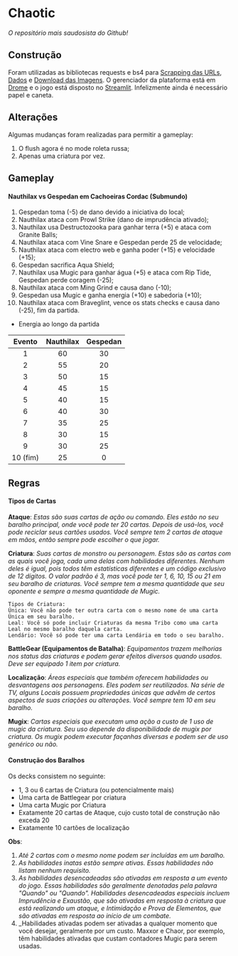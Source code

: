 # Chaotic

_O repositório mais saudosista do Github!_

## Construção

Foram utilizadas as bibliotecas requests e bs4 para [Scrapping das URLs](scrapping.py), [Dados](stats.py) e [Download das Imagens](images.py). O gerenciador da plataforma está em [Drome](drome.py) e o jogo está disposto no [Streamlit](app.py). Infelizmente ainda é necessário papel e caneta.

## Alterações

Algumas mudanças foram realizadas para permitir a gameplay:

1. O flush agora é no mode roleta russa;
2. Apenas uma criatura por vez.

## Gameplay

#### Nauthilax vs Gespedan em Cachoeiras Cordac (Submundo)

1. Gespedan toma (-5) de dano devido a iniciativa do local;
2. Nauthilax ataca com Prowl Strike (dano de imprudência ativado);
3. Nauthilax usa Destructozooka para ganhar terra (+5) e ataca com Granite Balls;
4. Nauthilax ataca com Vine Snare e Gespedan perde 25 de velocidade;
5. Nauthilax ataca com electro web e ganha poder (+15) e velocidade (+15);
6. Gespedan sacrifica Aqua Shield;
7. Nauthilax usa Mugic para ganhar água (+5) e ataca com Rip Tide, Gespedan perde coragem (-25);
8. Nauthilax ataca com Ming Grind e causa dano (-10);
9. Gespedan usa Mugic e ganha energia (+10) e sabedoria (+10);
10. Nauthilax ataca com Braveglint, vence os stats checks e causa dano (-25), fim da partida.

* Energia ao longo da partida

| Evento | Nauthilax | Gespedan |
|:------:|:---------:|:--------:|
| 1 | 60 | 30 |
| 2 | 55 | 20 |
| 3 | 50 | 15 |
| 4 | 45 | 15 |
| 5 | 40 | 15 |
| 6 | 40 | 30 |
| 7 | 35 | 25 |
| 8 | 30 | 15 |
| 9 | 30 | 25 | 
| 10 (fim) | 25 | 0 | 

## Regras

#### Tipos de Cartas

**Ataque**: _Estas são suas cartas de ação ou comando. Eles estão no seu baralho principal, onde você pode ter 20 cartas. Depois de usá-los, você pode reciclar seus cartões usados. Você sempre tem 2 cartas de ataque em mãos, então sempre pode escolher o que jogar._

**Criatura**: _Suas cartas de monstro ou personagem. Estas são as cartas com as quais você joga, cada uma delas com habilidades diferentes. Nenhum deles é igual, pois todos têm estatísticas diferentes e um código exclusivo de 12 dígitos. O valor padrão é 3, mas você pode ter 1, 6, 10, 15 ou 21 em seu baralho de criaturas. Você sempre tem a mesma quantidade que seu oponente e sempre a mesma quantidade de Mugic._

```
Tipos de Criatura: 
Única: Você não pode ter outra carta com o mesmo nome de uma carta Única em seu baralho.
Leal: Você só pode incluir Criaturas da mesma Tribo como uma carta Leal no mesmo baralho daquela carta.
Lendário: Você só pode ter uma carta Lendária em todo o seu baralho.
```

**BattleGear (Equipamentos de Batalha)**: _Equipamentos trazem melhorias nos status das criaturas e podem gerar efeitos diversos quando usados. Deve ser equipado 1 item por criatura._

**Localização**: _Áreas especiais que também oferecem habilidades ou desvantagens aos personagens. Eles podem ser reutilizados. Na série de TV, alguns Locais possuem propriedades únicas que advêm de certos aspectos de suas criações ou alterações. Você sempre tem 10 em seu baralho._

**Mugix**: _Cartas especiais que executam uma ação a custo de 1 uso de mugic da criatura. Seu uso depende da disponibilidade de mugix por criatura. Os mugix podem executar façanhas diversas e podem ser de uso genérico ou não._

#### Construção dos Baralhos

Os decks consistem no seguinte:

- 1, 3 ou 6 cartas de Criatura (ou potencialmente mais)
- Uma carta de Battlegear por criatura
- Uma carta Mugic por Criatura
- Exatamente 20 cartas de Ataque, cujo custo total de construção não exceda 20
- Exatamente 10 cartões de localização

**Obs**: 

1. _Até 2 cartas com o mesmo nome podem ser incluídas em um baralho._
2. _As habilidades inatas estão sempre ativas. Essas habilidades não listam nenhum requisito._
3. _As habilidades desencadeadas são ativadas em resposta a um evento do jogo. Essas habilidades são geralmente denotadas pela palavra "Quando" ou "Quando". Habilidades desencadeadas especiais incluem Imprudência e Exaustão, que são ativadas em resposta à criatura que está realizando um ataque, e Intimidação e Prova de Elementos, que são ativadas em resposta ao início de um combate._
4. _Habilidades ativadas podem ser ativadas a qualquer momento que você desejar, geralmente por um custo. Maxxor e Chaor, por exemplo, têm habilidades ativadas que custam contadores Mugic para serem usadas.
